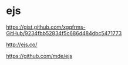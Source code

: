 # ejs


https://gist.github.com/xgqfrms-GitHub/9234fbb52834f5c686d484dbc5471773


http://ejs.co/

https://github.com/mde/ejs




